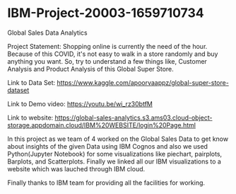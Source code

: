 # IBM-Project-20003-1659710734
Global Sales Data Analytics

Project Statement:
      Shopping online is currently the need of the hour. Because of this COVID, it's not easy to walk in a store randomly and buy anything you want. So, try to       understand a few things like, Customer Analysis and Product Analysis of this Global Super Store.

Link to Data Set:      https://www.kaggle.com/apoorvaappz/global-super-store-dataset

Link to Demo video:    https://youtu.be/wi_rz30btfM

Link to website:       https://global-sales-analytics.s3.ams03.cloud-object-storage.appdomain.cloud/IBM%20WEBSITE/login%20Page.html


In this project as we team of 4 worked on the Global Sales Data to get know about insights of the given Data using IBM Cognos and also we used Python(Jupyter Notebook) for some visualizations like piechart, pairplots, Barplots, and Scatterplots. Finally we linked all our IBM visualizations to a website which was lauched through IBM cloud.

Finally thanks to IBM team for providing all the facilities for working.
